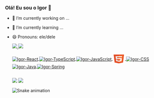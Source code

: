 ### Olá! Eu sou o Igor 👋
- 🔭 I’m currently working on ...
- 🌱 I’m currently learning ...
- 😄 Pronouns: ele/dele

  <div>
    <a href="https://github.com/mjigormj">
    <img height="180cm" src="https://github-readme-stats.vercel.app/api?username=mjigormj&show_icons=true&theme=tokyonight"/>
    <img height="180cm" src="https://github-readme-stats.vercel.app/api/top-langs/?username=mjigormj&layout=compact&langs_count=8&theme=tokyonight"/>
  </div>
  <div style="display: inline_block"><br>
    <img align="center" alt="Igor-React" height="30" width="40" src="https://cdn.jsdelivr.net/gh/devicons/devicon/icons/react/react-original.svg" style="max-width: 100%;">
    <img align="center" alt="Igor-TypeScript" height="30" width="40" src="https://cdn.jsdelivr.net/gh/devicons/devicon/icons/typescript/typescript-original.svg" style="max-width: 100%;">
     <img align="center" alt="Igor-JavaScript" height="30" width="40" src="https://cdn.jsdelivr.net/gh/devicons/devicon/icons/javascript/javascript-plain.svg" style="max-width: 100%;">   
    <img align="center" alt="Igor-HTML" height="30" width="40" src="https://raw.githubusercontent.com/devicons/devicon/master/icons/html5/html5-original.svg" style="max-width: 100%;">
    <img align="center" alt="Igor-CSS" height="30" width="40" src="https://cdn.jsdelivr.net/gh/devicons/devicon/icons/css3/css3-original.svg" style="max-width: 100%;">
    <img align="center" alt="Igor-Java" height="30" width="40" src="https://cdn.jsdelivr.net/gh/devicons/devicon/icons/java/java-original.svg" style="max-width: 100%;">
    <img align="center" alt="Igor-Spring" height="30" width="40" src="https://cdn.jsdelivr.net/gh/devicons/devicon/icons/spring/spring-original.svg" style="max-width: 100%;">
  </div>
  
  ##
  
  <div>
      <a href="https://www.linkedin.com/in/igor-cruz-rodrigues-silva-a5102b193/" target="_blank"><img src="https://img.shields.io/badge/LinkedIn-0077B5?style=for-the-badge&logo=linkedin&logoColor=white" target="_blank"></a>
    <a href="mailto:igorcruzsilva17@gmail.com" target="_blank"><img src="https://img.shields.io/badge/Gmail-D14836?style=for-the-badge&logo=gmail&logoColor=white" target="_blank"></a>

    ![Snake animation](https://github.com/mjigormj/mjigormj/blob/output/github-contribution-grid-snake.svg)
  </div>
